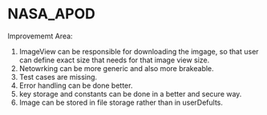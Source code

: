 # NASA_APOD

Improvememt Area:

1. ImageView can be responsible for downloading the imgage, so that user can define exact size that needs for that image view size.
2. Netowrking can be more generic and also more brakeable. 
3. Test cases are missing. 
4. Error handling can be done better.
5. key storage and constants can be done in a better and secure way.
6. Image can be stored in file storage rather than in userDefults.

